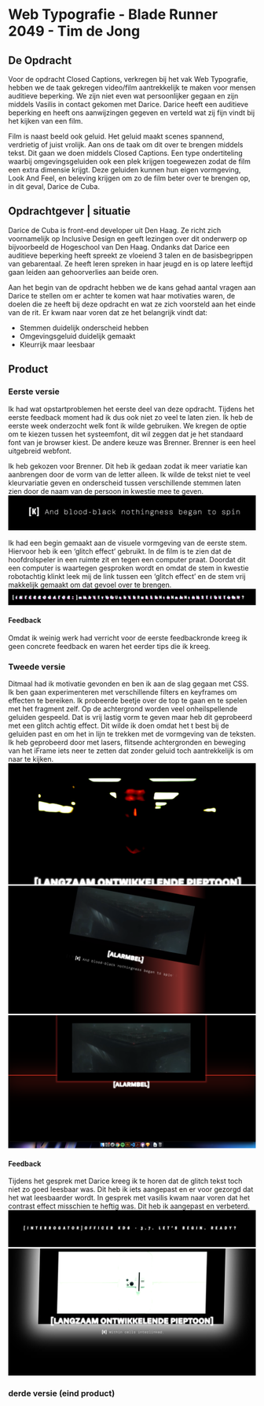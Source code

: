 # Web Typografie - Blade Runner 2049 - Tim de Jong

## De Opdracht

Voor de opdracht Closed Captions, verkregen bij het vak Web Typografie, hebben we de taak gekregen video/film aantrekkelijk te maken voor mensen auditieve beperking. We zijn niet even wat persoonlijker gegaan en zijn middels Vasilis in contact gekomen met Darice. Darice heeft een auditieve beperking en heeft ons aanwijzingen gegeven en verteld wat zij fijn vindt bij het kijken van een film.

Film is naast beeld ook geluid. Het geluid maakt scenes spannend, verdrietig of juist vrolijk. Aan ons de taak om dit over te brengen middels tekst. Dit gaan we doen middels Closed Captions. Een type ondertiteling waarbij omgevingsgeluiden ook een  plek krijgen toegewezen zodat de film een extra dimensie krijgt. Deze geluiden kunnen hun eigen vormgeving, Look And Feel, en beleving krijgen om zo de film beter over te brengen op, in dit geval, Darice de Cuba.



## Opdrachtgever | situatie

Darice de Cuba is front-end developer uit Den Haag. Ze richt zich voornamelijk op Inclusive Design en geeft lezingen over dit onderwerp op bijvoorbeeld de Hogeschool van Den Haag. Ondanks dat Darice een auditieve beperking heeft spreekt ze vloeiend 3 talen en de basisbegrippen van gebarentaal. Ze heeft leren spreken in haar jeugd en is op latere leeftijd gaan leiden aan gehoorverlies aan beide oren. 

Aan het begin van de opdracht hebben we de kans gehad aantal vragen aan Darice te stellen om er achter te komen wat haar motivaties waren, de doelen die ze heeft bij deze opdracht en wat ze zich voorsteld aan het einde van de rit. 
Er kwam naar voren dat ze het belangrijk vindt dat:

* Stemmen duidelijk onderscheid hebben
* Omgevingsgeluid duidelijk gemaakt
* Kleurrijk maar leesbaar




## Product 


### Eerste versie

Ik had wat opstartproblemen het eerste deel van deze opdracht. Tijdens het eerste feedback moment had ik dus ook niet zo veel te laten zien. Ik heb de eerste week onderzocht welk font ik wilde gebruiken. We kregen de optie om te kiezen tussen het systeemfont, dit wil zeggen dat je het standaard font van je browser kiest. De andere keuze was Brenner. Brenner is een heel uitgebreid webfont.

Ik heb gekozen voor Brenner. Dit heb ik gedaan zodat ik meer variatie kan aanbrengen door de vorm van de letter alleen. Ik wilde de tekst niet te veel kleurvariatie geven en onderscheid tussen verschillende stemmen laten zien door de naam van de persoon in kwestie mee te geven. 
![naamgeving](naamgeving.png)

Ik had een begin gemaakt aan de visuele vormgeving van de eerste stem. Hiervoor heb ik een ‘glitch effect’ gebruikt. In de film is te zien dat de hoofdrolspeler in een ruimte zit en tegen een computer praat. Doordat dit een computer is waartegen gesproken wordt en omdat de stem in kwestie robotachtig klinkt leek mij de link tussen een ‘glitch effect’ en de stem vrij makkelijk gemaakt om dat gevoel over te brengen.
![glitch effect](glitch.png)


#### Feedback

Omdat ik weinig werk had verricht voor de eerste feedbackronde kreeg ik geen concrete feedback en waren het eerder tips die ik kreeg.


### Tweede versie
Ditmaal had ik motivatie gevonden en ben ik aan de slag gegaan met CSS. Ik ben gaan experimenteren met verschillende filters en keyframes om effecten te bereiken. Ik probeerde beetje over de top te gaan en te spelen met het fragment zelf. Op de achtergrond worden veel onheilspellende geluiden gespeeld. Dat is vrij lastig vorm te geven maar heb dit geprobeerd met een glitch achtig effect. Dit wilde ik doen omdat het t best bij de geluiden past en om het in lijn te trekken met de vormgeving van de teksten. Ik heb geprobeerd door met lasers, flitsende achtergronden en beweging van het iFrame iets neer te zetten dat zonder geluid toch aantrekkelijk is om naar te kijken.
![contrast](contrast.png)
![effect](top.png)
![effect](topp.png)

#### Feedback
Tijdens het gesprek met Darice kreeg ik te horen dat de glitch tekst toch niet zo goed leesbaar was. Dit heb ik iets aangepast en er voor gezorgd dat het wat leesbaarder wordt.  In gesprek met vasilis kwam naar voren dat het contrast effect misschien te heftig was. Dit heb ik aangepast en verbeterd.
![glitch effect verbeterd](glitch1.png)
![verbeterde contrastscene ](laaststescene.png)



### derde versie (eind product)







